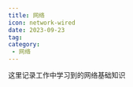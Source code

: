 ```yaml
---
title: 网络
icon: network-wired
date: 2023-09-23
tag:
category:
 - 网络
---
```


这里记录工作中学习到的网络基础知识

<Catalog />